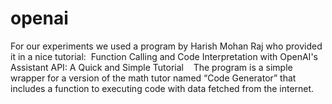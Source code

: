 # openai
For our experiments we used a program by Harish Mohan Raj who provided it in a nice tutorial:  Function Calling and Code Interpretation with OpenAI's Assistant API: A Quick and Simple Tutorial   
The program is a simple wrapper for a version of the math tutor named “Code Generator” that includes a function to executing code with data fetched from the internet. 

